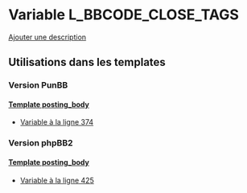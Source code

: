 # Variable L_BBCODE_CLOSE_TAGS
[Ajouter une description](https://fa-tvars.appspot.com/var/L_BBCODE_CLOSE_TAGS)

## Utilisations dans les templates

### Version PunBB

#### [Template posting_body](punbb/posting_body.md)
* [Variable &agrave; la ligne 374](../punbb/posting_body.tpl#L374)

### Version phpBB2

#### [Template posting_body](subsilver/posting_body.md)
* [Variable &agrave; la ligne 425](../subsilver/posting_body.tpl#L425)
